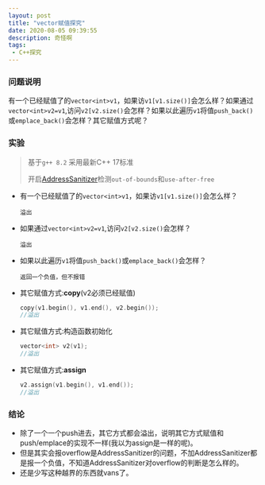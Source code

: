 ```yaml
---
layout: post
title: "vector赋值探究"
date: 2020-08-05 09:39:55
description: 奇怪啊
tags:
 - C++探究
---
```

### 问题说明

有一个已经赋值了的`vector<int>v1`，如果访`v1[v1.size()]`会怎么样？如果通过`vector<int>v2=v1`,访问`v2[v2.size()`会怎样？如果以此遍历`v1`将值`push_back()`或`emplace_back()`会怎样？其它赋值方式呢？



### 实验

> 基于`g++ 8.2` 采用最新C++ 17标准
>
> 开启[AddressSanitizer](https://github.com/google/sanitizers/wiki/AddressSanitizer)检测`out-of-bounds`和`use-after-free`

- 有一个已经赋值了的`vector<int>v1`，如果访`v1[v1.size()]`会怎么样？

  ```
  溢出
  ```

- 如果通过`vector<int>v2=v1`,访问`v2[v2.size()`会怎样？

  ```
  溢出
  ```

- 如果以此遍历`v1`将值`push_back()`或`emplace_back()`会怎样？

  ```
  返回一个负值，但不报错
  ```

- 其它赋值方式:**copy**(v2必须已经赋值)

  ```c++
  copy(v1.begin(), v1.end(), v2.begin());
  //溢出
  ```

- 其它赋值方式:构造函数初始化

  ```cpp
  vector<int> v2(v1);
  //溢出
  ```

- 其它赋值方式:**assign**

  ```cpp
  v2.assign(v1.begin(), v1.end());
  //溢出
  ```

  

### 结论

- 除了一个一个push进去，其它方式都会溢出，说明其它方式赋值和push/emplace的实现不一样(我以为assign是一样的呢)。
- 但是其实会报overflow是AddressSanitizer的问题，不加AddressSanitizer都是报一个负值，不知道AddressSanitizer对overflow的判断是怎么样的。
- 还是少写这种越界的东西就vans了。